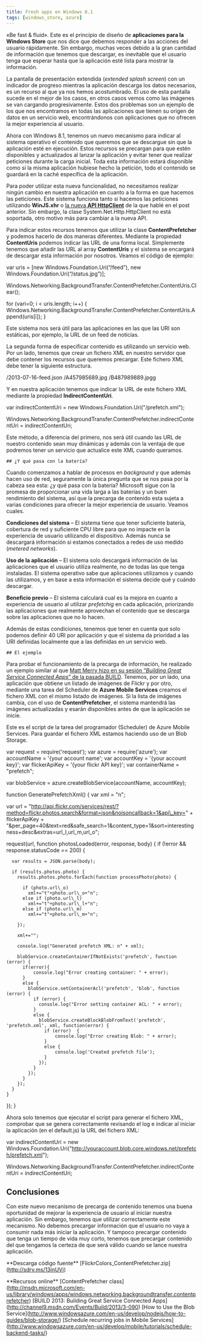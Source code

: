 ```yaml
---
title: Fresh apps en Windows 8.1
tags: [windows_store, azure]
---
```

«Be fast & fluid». Este es el principio de diseño de **aplicaciones para la Windows Store** que nos dice que debemos responder a las acciones del usuario rápidamente. Sin embargo, muchas veces debido a la gran cantidad de información que tenemos que descargar, es inevitable que el usuario tenga que esperar hasta que la aplicación esté lista para mostrar la información.

La pantalla de presentación extendida (_extended splash screen_) con un indicador de progreso mientras la aplicación descarga los datos necesarios, es un recurso al que ya nos hemos acostumbrado. El uso de esta pantalla sucede en el mejor de los casos, en otros casos vemos como las imágenes se van cargando progresivamente. Estos dos problemas son un ejemplo de los que nos encontramos en todas las aplicaciones que tienen su origen de datos en un servicio web, encontrándonos con aplicaciones que no ofrecen la mejor experiencia al usuario.

Ahora con Windows 8.1, tenemos un nuevo mecanismo para indicar al sistema operativo el contenido que queremos que se descargue sin que la aplicación esté en ejecución. Estos recursos se precargan para que estén disponibles y actualizados al lanzar la aplicación y evitar tener que realizar peticiones durante la carga inicial. Toda esta información estará disponible como si la misma aplicación hubiese hecho la petición, todo el contenido se guardará en la caché especifica de la aplicación.

Para poder utilizar esta nueva funcionalidad, no necesitamos realizar ningún cambio en nuestra aplicación en cuanto a la forma en que hacemos las peticiones. Este sistema funciona tanto si hacemos las peticiones utilizando **WinJS.xhr** o [la nueva **API HttpClient**](/caracteristicas-de-la-nueva-api-httpclient-de-windows-runtime/ "La nueva API HttpClient de Windows Runtime") de la que hablé en el post anterior. Sin embargo, la clase System.Net.Http.HttpClient no está soportada, otro motivo más para cambiar a la nueva API.

Para indicar estos recursos tenemos que utilizar la clase **ContentPrefetcher** y podemos hacerlo de dos maneras diferentes. Mediante la propiedad **ContentUris** podemos indicar las URL de una forma local. Simplemente tenemos que añadir las URL al array **ContentUris** y el sistema se encargará de descargar esta información por nosotros. Veamos el código de ejemplo:

var uris = \[new Windows.Foundation.Uri(“/feed”), new Windows.Foundation.Uri(“/status.jpg”)\];

Windows.Networking.BackgroundTransfer.ContentPrefetcher.ContentUris.Clear();

for (vari=0; i < uris.length; i++) { Windows.Networking.BackgroundTransfer.ContentPrefetcher.ContentUris.Append(uris\[i\]); } </pre>

Este sistema nos será útil para las aplicaciones en las que las URI son estáticas, por ejemplo, la URL de un feed de noticias.

La segunda forma de especificar contenido es utilizando un servicio web. Por un lado, tenemos que crear un fichero XML en nuestro servidor que debe contener los recursos que queremos precargar. Este fichero XML debe tener la siguiente estructura.

<?xml version="1.0" encoding="utf-8"?>
<prefetchUris>
    <uri>/2013-07-16-feed.json</uri>
    <uri>/A457985689.jpg</uri> 
    <uri>/B487989889.jpgg</uri>
</prefetchUris>

Y en nuestra aplicación tenemos que indicar la URL de este fichero XML mediante la propiedad **IndirectContentUri**.

var indirectContentUri = new Windows.Foundation.Uri("/prefetch.xml");

Windows.Networking.BackgroundTransfer.ContentPrefetcher.indirectContentUri = indirectContentUri;

Este método, a diferencia del primero, nos será útil cuando las URL de nuestro contenido sean muy dinámicas y además con la ventaja de que podremos tener un servicio que actualice este XML cuando queramos.

    ## ¿Y qué pasa con la batería?
    

Cuando comenzamos a hablar de procesos en _background_ y que además hacen uso de red, seguramente la única pregunta que se nos pasa por la cabeza sea esta: ¿y qué pasa con la batería? Microsoft sigue con la promesa de proporcionar una vida larga a las baterías y un buen rendimiento del sistema, así que la precarga de contenido esta sujeta a varias condiciones para ofrecer la mejor experiencia de usuario. Veamos cuales.

**Condiciones del sistema** – El sistema tiene que tener suficiente batería, cobertura de red y suficiente CPU libre para que no impacte en la experiencia de usuario utilizando el dispositivo. Además nunca se descargará información si estamos conectados a redes de uso medido (_metered networks_).

**Uso de la aplicación** – El sistema solo descargará información de las aplicaciones que el usuario utiliza realmente, no de todas las que tenga instaladas. El sistema operativo sabe que aplicaciones utilizamos y cuando las utilizamos, y en base a esta información el sistema decide qué y cuándo descargar.

**Beneficio previo** – El sistema calculará cual es la mejora en cuanto a experiencia de usuario al utilizar _prefetchig_ en cada aplicación, priorizando las aplicaciones que realmente aprovechan el contenido que se descarga sobre las aplicaciones que no lo hacen.

Además de estas condiciones, tenemos que tener en cuenta que solo podemos definir 40 URI por aplicación y que el sistema da prioridad a las URI definidas localmente que a las definidas en un servicio web.

    ## El ejemplo
    

Para probar el funcionamiento de la precarga de información, he realizado un ejemplo similar al que [Matt Merry hizo en su sesión “_Building Great Service Connected Apps_” de la pasada BUILD](http://channel9.msdn.com/Events/Build/2013/3-090). Tenemos, por un lado, una aplicación que obtiene un listado de imágenes de Flickr y por otro, mediante una tarea del Scheduler de **Azure Mobile Services** creamos el fichero XML con el mismo listado de imágenes. Si la lista de imágenes cambia, con el uso de **ContentPrefetcher**, el sistema mantendrá las imágenes actualizadas y esarán disponibles antes de que la aplicación se inicie.

Este es el script de la tarea del programador (Scheduler) de Azure Mobile Services. Para guardar el fichero XML estamos haciendo uso de un Blob Storage.

var request = require('request');
var azure = require('azure');
var accountName = '{your account name';
var accountKey = '{your account key}';
var flickerApiKey = '{your flickr API key}';
var containerName = "prefetch";

var blobService = azure.createBlobService(accountName, accountKey);
 
function GeneratePrefetchXml() {
  var xml = "n";
  
  var url = "http://api.flickr.com/services/rest/?method=flickr.photos.search&format=json&nojsoncallback=1&api\_key=" + flickerApiKey + "&per\_page=40&text=red&safe\_search=1&content\_type=1&sort=interestingness+desc&extras=url\_l,url\_m,url\_o";
  
  request(url, function photosLoaded(error, response, body) {
    if (!error && response.statusCode == 200) {

      var results = JSON.parse(body);

      if (results.photos.photo) {
        results.photos.photo.forEach(function processPhoto(photo) {

          if (photo.url\_o)
            xml+="t"+photo.url\_o+"n";
          else if (photo.url\_l)
            xml+="t"+photo.url\_l+"n";
          else if (photo.url\_m)
            xml+="t"+photo.url\_m+"n";

        });
        
        xml+="";
        
        console.log("Generated prefetch XML: n" + xml);
        
        blobService.createContainerIfNotExists('prefetch', function (error) {
          if(error){
              console.log("Error creating container: " + error);
          } 
          else {
            blobService.setContainerAcl('prefetch', 'blob', function (error) {
              if (error) {
                console.log("Error setting container ACL: " + error);
              }
              else {
                blobService.createBlockBlobFromText('prefetch', 'prefetch.xml', xml, function(error) {
                  if (error)  {
                      console.log("Error creating Blob: " + error);
                  }
                  else {
                      console.log('Created prefetch file');
                  }
                });
              }
            });
          }
        });
      }
    }
  });
}

Ahora solo tenemos que ejecutar el script para generar el fichero XML, comprobar que se genera correctamente revisando el log e indicar al iniciar la aplicación (en el default.js) la URL del fichero XML:

var indirectContentUri = new Windows.Foundation.Uri("http://youraccount.blob.core.windows.net/prefetch/prefetch.xml");

Windows.Networking.BackgroundTransfer.ContentPrefetcher.indirectContentUri = indirectContentUri;





## Conclusiones


Con este nuevo mecanismo de precarga de contenido tenemos una buena oportunidad de mejorar la experiencia de usuario al iniciar nuestra aplicación. Sin embargo, tenemos que utilizar correctamente este mecanismo. No debemos precargar información que el usuario no vaya a consumir nada más iniciar la aplicación. Y tampoco precargar contenido que tenga un tiempo de vida muy corto, tenemos que precargar contenido del que tengamos la certeza de que será válido cuando se lance nuestra aplicación.

\*\*Descarga código fuente\*\*
\[FlickrColors\_ContentPrefetcher.zip\](http://sdrv.ms/13inUVi)

\*\*Recursos online\*\*
\[ContentPrefetcher class\](http://msdn.microsoft.com/en-us/library/windows/apps/windows.networking.backgroundtransfer.contentprefetcher)
\[BUILD 2013: Building Great Service Connected Apps\](http://channel9.msdn.com/Events/Build/2013/3-090)
\[How to Use the Blob Service\](http://www.windowsazure.com/en-us/develop/nodejs/how-to-guides/blob-storage/) 
\[Schedule recurring jobs in Mobile Services\](http://www.windowsazure.com/en-us/develop/mobile/tutorials/schedule-backend-tasks/)
